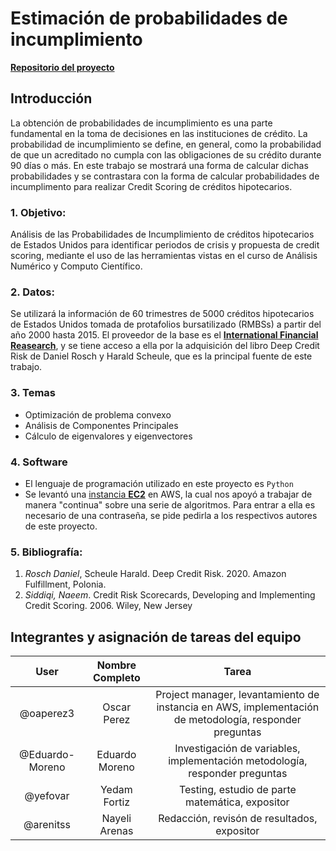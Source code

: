 # Estimación de probabilidades de incumplimiento

[**Repositorio del proyecto**](https://github.com/arenitss/Proyecto_Final_Analisis_Numerico_Computo_Cientifico)


## Introducción

La obtención de probabilidades de incumplimiento es una parte fundamental en la toma de decisiones en las instituciones de crédito. La probabilidad de incumplimiento se define, en general, como la probabilidad de que un acreditado no cumpla con las obligaciones de su crédito durante 90 días o más. En este trabajo se mostrará una forma de calcular dichas probabilidades y se contrastara con la forma de calcular probabilidades de incumplimento para realizar Credit Scoring de créditos hipotecarios.

### 1. Objetivo:

Análisis de las Probabilidades de Incumplimiento de créditos hipotecarios de Estados Unidos para identificar periodos de crisis y propuesta de credit scoring, mediante el uso de las herramientas vistas en el curso de Análisis Numérico y Computo Científico.

### 2. Datos:

Se utilizará la información de 60 trimestres de 5000 créditos hipotecarios de Estados Unidos tomada de protafolios bursatilizado (RMBSs) a partir del año 2000 hasta 2015. El proveedor de la base es el [**International Financial Reasearch**](http://www.internationalfinancialresearch.org/), y se tiene acceso a ella por la adquisición del libro Deep Credit Risk de Daniel Rosch y Harald Scheule, que es la principal fuente de este trabajo.


### 3. Temas
* Optimización de problema convexo
* Análisis de Componentes Principales
* Cálculo de eigenvalores y eigenvectores

### 4. Software
* El lenguaje de programación utilizado en este proyecto es `Python` 
* Se levantó una [instancia **EC2**](http://ec2-3-83-103-223.compute-1.amazonaws.com:8888/lab) en AWS, la cual nos apoyó a trabajar de manera "continua" sobre una serie de algoritmos. Para entrar a ella es necesario de una contraseña, se pide pedirla a los respectivos autores de este proyecto.


### 5. Bibliografía:
1. *Rosch Daniel*, Scheule Harald. Deep Credit Risk. 2020. Amazon Fulfillment, Polonia.
1. *Siddiqi, Naeem*. Credit Risk Scorecards, Developing and Implementing Credit Scoring. 2006. Wiley, New Jersey 

## Integrantes y asignación de tareas del equipo

|User | Nombre Completo| Tarea |
|:---:|:---:|:---:|
|@oaperez3|Oscar Perez|Project manager, levantamiento de instancia en AWS, implementación de metodología, responder preguntas
|@Eduardo-Moreno|Eduardo Moreno|Investigación de variables, implementación metodología, responder preguntas
|@yefovar|Yedam Fortiz|Testing, estudio de parte matemática, expositor
|@arenitss|Nayeli Arenas|Redacción, revisón de resultados, expositor
